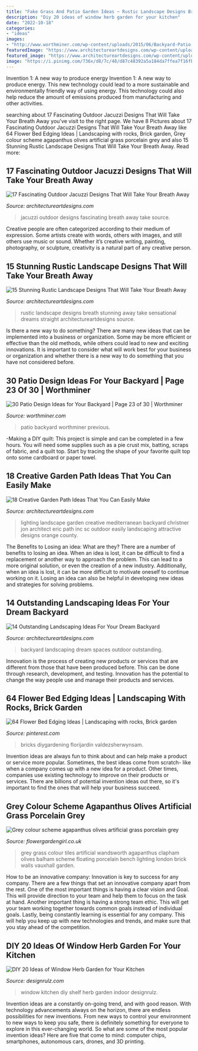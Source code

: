 ```yaml
---
title: "Fake Grass And Patio Garden Ideas ~ Rustic Landscape Designs Breath Stunning Away Take Sensational Dreams Straight Architectureartdesigns Source"
description: "Diy 20 ideas of window herb garden for your kitchen"
date: "2022-10-18"
categories:
- "ideas"
images:
- "http://www.worthminer.com/wp-content/uploads/2015/06/Backyard-Patio-Design-Idea-19.jpg"
featuredImage: "https://www.architectureartdesigns.com/wp-content/uploads/2016/05/10-35-630x419.jpg"
featured_image: "https://www.architectureartdesigns.com/wp-content/uploads/2016/05/10-35-630x419.jpg"
image: "https://i.pinimg.com/736x/d8/7c/48/d87c48392a5a184da7ffea7f16fbbd44.jpg"
---
```



Invention 1: A new way to produce energy
Invention 1: A new way to produce energy. This new technology could lead to a more sustainable and environmentally friendly way of using energy. This technology could also help reduce the amount of emissions produced from manufacturing and other activities.

	

		
searching about 17 Fascinating Outdoor Jacuzzi Designs That Will Take Your Breath Away you've visit to the right page. We have 8 Pictures about 17 Fascinating Outdoor Jacuzzi Designs That Will Take Your Breath Away like 64 Flower Bed Edging Ideas | Landscaping with rocks, Brick garden, Grey colour scheme agapanthus olives artificial grass porcelain grey and also 15 Stunning Rustic Landscape Designs That Will Take Your Breath Away. Read more:
		
    
## 17 Fascinating Outdoor Jacuzzi Designs That Will Take Your Breath Away

<img loading=lazy src="https://www.architectureartdesigns.com/wp-content/uploads/2016/05/10-35-630x419.jpg" onerror="this.onerror=null;this.src='https://tse2.mm.bing.net/th?id=OIP.-DYblnJUYyDuDbn4NL5njgHaE7&amp;pid=15.1';" alt="17 Fascinating Outdoor Jacuzzi Designs That Will Take Your Breath Away">

_Source: architectureartdesigns.com_

>jacuzzi outdoor designs fascinating breath away take source. 

	

Creative people are often categorized according to their medium of expression. Some artists create with words, others with images, and still others use music or sound. Whether it’s creative writing, painting, photography, or sculpture, creativity is a natural part of any creative person.

    
## 15 Stunning Rustic Landscape Designs That Will Take Your Breath Away

<img loading=lazy src="https://www.architectureartdesigns.com/wp-content/uploads/2016/10/15-Stunning-Rustic-Landscape-Designs-That-Will-Take-Your-Breath-Away-9.jpg" onerror="this.onerror=null;this.src='https://tse3.mm.bing.net/th?id=OIP.Og-tehTcycpB4SRtdhx-3gHaLI&amp;pid=15.1';" alt="15 Stunning Rustic Landscape Designs That Will Take Your Breath Away">

_Source: architectureartdesigns.com_

>rustic landscape designs breath stunning away take sensational dreams straight architectureartdesigns source. 

	

Is there a new way to do something?
There are many new ideas that can be implemented into a business or organization. Some may be more efficient or effective than the old methods, while others could lead to new and exciting innovations. It is important to consider what will work best for your business or organization and whether there is a new way to do something that you have not considered before.

    
## 30 Patio Design Ideas For Your Backyard | Page 23 Of 30 | Worthminer

<img loading=lazy src="http://www.worthminer.com/wp-content/uploads/2015/06/Backyard-Patio-Design-Idea-19.jpg" onerror="this.onerror=null;this.src='https://tse2.mm.bing.net/th?id=OIP.2m462wxZvLddiOkSwSDq-QHaJ4&amp;pid=15.1';" alt="30 Patio Design Ideas for Your Backyard | Page 23 of 30 | Worthminer">

_Source: worthminer.com_

>patio backyard worthminer previous. 

	

-Making a DIY quilt: This project is simple and can be completed in a few hours. You will need some supplies such as a pie crust mix, batting, scraps of fabric, and a quilt top. Start by tracing the shape of your favorite quilt top onto some cardboard or paper towel.

    
## 18 Creative Garden Path Ideas That You Can Easily Make

<img loading=lazy src="https://www.architectureartdesigns.com/wp-content/uploads/2016/05/9-26.jpg" onerror="this.onerror=null;this.src='https://tse4.mm.bing.net/th?id=OIP.MFke7b42YRFNhggaQ_qh1QAAAA&amp;pid=15.1';" alt="18 Creative Garden Path Ideas That You Can Easily Make">

_Source: architectureartdesigns.com_

>lighting landscape garden creative mediterranean backyard christner jon architect eric path inc sc outdoor easily landscaping attractive designs orange county. 

	

The Benefits to Losing an idea: What are they?
There are a number of benefits to losing an idea. When an idea is lost, it can be difficult to find a replacement or another way to approach the problem. This can lead to a more original solution, or even the creation of a new industry. Additionally, when an idea is lost, it can be more difficult to motivate oneself to continue working on it. Losing an idea can also be helpful in developing new ideas and strategies for solving problems.

    
## 14 Outstanding Landscaping Ideas For Your Dream Backyard

<img loading=lazy src="https://www.architectureartdesigns.com/wp-content/uploads/2014/06/11.-Outdoor-Spaces.jpg" onerror="this.onerror=null;this.src='https://tse1.mm.bing.net/th?id=OIP.WU-8pGelkU6DvLzPY31IKgHaLE&amp;pid=15.1';" alt="14 Outstanding Landscaping Ideas For Your Dream Backyard">

_Source: architectureartdesigns.com_

>backyard landscaping dream spaces outdoor outstanding. 

	

Innovation is the process of creating new products or services that are different from those that have been produced before. This can be done through research, development, and testing. Innovation has the potential to change the way people use and manage their products and services.

    
## 64 Flower Bed Edging Ideas | Landscaping With Rocks, Brick Garden

<img loading=lazy src="https://i.pinimg.com/736x/d8/7c/48/d87c48392a5a184da7ffea7f16fbbd44.jpg" onerror="this.onerror=null;this.src='https://tse3.mm.bing.net/th?id=OIP.5WQPmruNgftLbSBwGjKg1AHaK_&amp;pid=15.1';" alt="64 Flower Bed Edging Ideas | Landscaping with rocks, Brick garden">

_Source: pinterest.com_

>bricks diygardening florijardin valdezsherwynsam. 

	

Invention ideas are always fun to think about and can help make a product or service more popular. Sometimes, the best ideas come from scratch- like when a company comes up with a new idea for a product. Other times, companies use existing technology to improve on their products or services. There are billions of potential invention ideas out there, so it's important to find the ones that will help your business succeed.

    
## Grey Colour Scheme Agapanthus Olives Artificial Grass Porcelain Grey

<img loading=lazy src="https://flowergardengirl.co.uk/wp-content/uploads/2015/11/Raised-beds-grey-colour-scheme-agapanthus-olives-artificial-grass-porcelain-grey-tiles-yellow-stock-brick-walls-grey-Floating-bench-Balham-Clapham-Wandsworth-721x1024.jpg" onerror="this.onerror=null;this.src='https://tse2.mm.bing.net/th?id=OIP.xrEtvc-FuYDE4rguU_prZgHaKh&amp;pid=15.1';" alt="Grey colour scheme agapanthus olives artificial grass porcelain grey">

_Source: flowergardengirl.co.uk_

>grey grass colour tiles artificial wandsworth agapanthus clapham olives balham scheme floating porcelain bench lighting london brick walls vauxhall garden. 

	

How to be an innovative company:
Innovation is key to success for any company. There are a few things that set an innovative company apart from the rest. One of the most important things is having a clear vision and Goal. This will provide direction to your team and help them to focus on the task at hand. Another important thing is having a strong team ethic. This will get your team working together towards common goals instead of individual goals. Lastly, being constantly learning is essential for any company. This will help you keep up with new technologies and trends, and make sure that you stay ahead of the competition.

    
## DIY 20 Ideas Of Window Herb Garden For Your Kitchen

<img loading=lazy src="http://cdn.designrulz.com/wp-content/uploads/2015/03/shelf-window_designrulz-2.jpg" onerror="this.onerror=null;this.src='https://tse1.mm.bing.net/th?id=OIP.uzyXHeEtdR4o-V8RtBZr0AHaLH&amp;pid=15.1';" alt="DIY 20 Ideas of Window Herb Garden for Your Kitchen">

_Source: designrulz.com_

>window kitchen diy shelf herb garden indoor designrulz. 

	

Invention ideas are a constantly on-going trend, and with good reason. With technology advancements always on the horizon, there are endless possibilities for new inventions. From new ways to control your environment to new ways to keep you safe, there is definitely something for everyone to explore in this ever-changing world. So what are some of the most popular invention ideas? Here are five that come to mind: computer chips, smartphones, autonomous cars, drones, and 3D printing.

